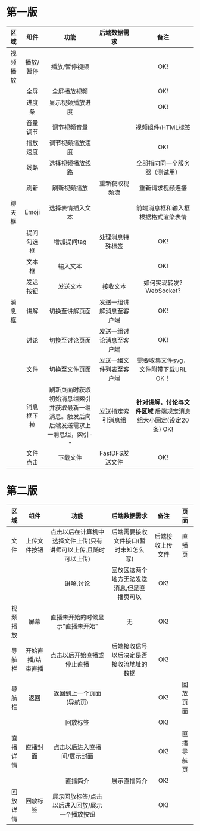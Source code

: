 # 第一版

| 区域 | 组件 | 功能 | 后端数据需求 | 备注 |
| :--: | :--: | :--: | :--: | :--: |
| 视频播放 | 播放/暂停 | 播放/暂停视频 |  | OK! |
|  | 全屏 | 全屏播放视频 |  | OK! |
|  | 进度条 | 显示视频播放进度 |  | OK! |
|  | 音量调节 | 调节视频音量 |  | 视频组件/HTML标签 |
|  | 播放速度 | 调节视频播放速度 |  | OK! |
|  | 线路 | 选择视频播放线路 |  | 全部指向同一个服务器（测试用） |
|  | 刷新 | 刷新视频播放 | 重新获取视频流 | 重新请求视频连接|
| 聊天框 |  Emoji | 选择表情插入文本 | | 前端消息框和输入框根据格式渲染表情 |
|  | 提问勾选框 | 增加提问tag | 处理消息特殊标签 | OK! |
|  | 文本框 | 输入文本 | | OK! |
|  | 发送按钮 | 发送文本 | 接收文本 | 如何实现转发? WebSocket? |
| 消息框 | 讲解 | 切换至讲解页面 | 发送一组讲解消息至客户端 | OK! |
|  | 讨论 | 切换至讨论页面 | 发送一组讨论消息至客户端 | OK! |
|  | 文件 | 切换至文件页面 | 发送一组文件列表至客户端 | [需要收集文件svg](https://github.com/vscode-icons/vscode-icons/tree/master/icons)，文件附带下载URL OK！|
|  | 消息框下拉 | 刷新页面时获取初始消息组索引并获取最新一组消息。触发后向后端发送需求上一消息组，索引-- | 发送指定索引消息组 | **针对讲解，讨论与文件区域** 后端规定消息组大小固定(设定20条)  OK! |
|  | 文件点击 | 下载文件 | FastDFS发送文件 | OK! |

# 第二版

| 区域 | 组件 | 功能 | 后端数据需求 | 备注 | 页面 |
| :--: | :--: | :--: | :--: | :--: | :--: |
| 文件 | 上传文件按钮 | 点击以后在计算机中选择文件上传(只有讲师可以上传,且随时可以上传) | 后端需要接收文件接口(暂时未知怎么写) | 后端接收上传文件 | 直播页 |
|  |  | 讲解,讨论 | 回放区这两个地方无法发送消息,但是直播页可以 | OK! | |
| 视频播放 | 屏幕 | 直播未开始的时候显示"直播未开始" | 无 | OK! |  |
| 导航栏 | 开始直播/结束直播 | 点击以后开始直播或停止直播 | 后端接收信号以后决定是否接收流地址的数据 | OK! |  |
| 导航栏 | 返回 | 返回到上一个页面(导航页) |  | OK! | 回放页面 |
|  |  | 回放标签 |  | OK! |
| 直播详情 | 直播封面 | 点击以后进入直播间/展示封面 |  | OK! | 直播导航页 |
|  |  | 直播简介 | 展示直播简介 | OK! |
| 回放详情 | 回放标签 | 展示回放标签/点击以后进入回放/展示一个播放按钮 |  | OK! |  |



